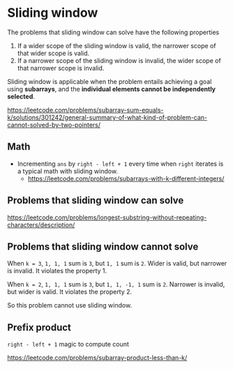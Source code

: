 # Sliding window

The problems that sliding window can solve have the following properties
1. If a wider scope of the sliding window is valid, the narrower scope of that wider scope is valid.
2. If a narrower scope of the sliding window is invalid, the wider scope of that narrower scope is invalid.

Sliding window is applicable when the problem entails achieving a goal using **subarrays**, and the **individual 
elements cannot be independently selected**.

https://leetcode.com/problems/subarray-sum-equals-k/solutions/301242/general-summary-of-what-kind-of-problem-can-cannot-solved-by-two-pointers/

## Math

- Incrementing `ans` by `right - left + 1` every time when `right` iterates is a typical math with sliding window.
  - https://leetcode.com/problems/subarrays-with-k-different-integers/

## Problems that sliding window can solve

https://leetcode.com/problems/longest-substring-without-repeating-characters/description/

## Problems that sliding window cannot solve

When `k = 3`, `1, 1, 1` sum is `3`, but `1, 1` sum is `2`. Wider is valid, but narrower is invalid. It violates the 
property 1.

When `k = 2`, `1, 1, 1` sum is `3`, but `1, 1, -1, 1` sum is `2`. Narrower is invalid, but wider is valid. It violates 
the property 2.

So this problem cannot use sliding window.

## Prefix product

`right - left + 1` magic to compute count

https://leetcode.com/problems/subarray-product-less-than-k/

